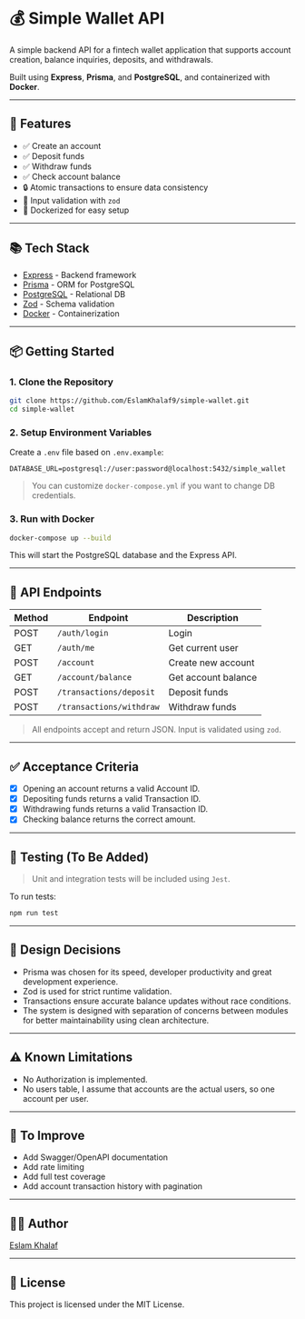 # 💰 Simple Wallet API

A simple backend API for a fintech wallet application that supports account creation, balance inquiries, deposits, and withdrawals.

Built using **Express**, **Prisma**, and **PostgreSQL**, and containerized with **Docker**.

---

## 🚀 Features

- ✅ Create an account
- ✅ Deposit funds
- ✅ Withdraw funds
- ✅ Check account balance
- 🔒 Atomic transactions to ensure data consistency
- 🧪 Input validation with `zod`
- 🐳 Dockerized for easy setup

---

## 📚 Tech Stack

- [Express](https://expressjs.com/) - Backend framework
- [Prisma](https://www.prisma.io/) - ORM for PostgreSQL
- [PostgreSQL](https://www.postgresql.org/) - Relational DB
- [Zod](https://zod.dev/) - Schema validation
- [Docker](https://www.docker.com/) - Containerization

---

## 📦 Getting Started

### 1. Clone the Repository

```bash
git clone https://github.com/EslamKhalaf9/simple-wallet.git
cd simple-wallet
```

### 2. Setup Environment Variables

Create a `.env` file based on `.env.example`:

```env
DATABASE_URL=postgresql://user:password@localhost:5432/simple_wallet
```

> You can customize `docker-compose.yml` if you want to change DB credentials.

### 3. Run with Docker

```bash
docker-compose up --build
```

This will start the PostgreSQL database and the Express API.

---

## 🧪 API Endpoints

| Method | Endpoint                 | Description         |
| ------ | ------------------------ | ------------------- |
| POST   | `/auth/login`            | Login               |
| GET    | `/auth/me`               | Get current user    |
| POST   | `/account`               | Create new account  |
| GET    | `/account/balance`       | Get account balance |
| POST   | `/transactions/deposit`  | Deposit funds       |
| POST   | `/transactions/withdraw` | Withdraw funds      |

> All endpoints accept and return JSON. Input is validated using `zod`.

---

## ✅ Acceptance Criteria

- [x] Opening an account returns a valid Account ID.
- [x] Depositing funds returns a valid Transaction ID.
- [x] Withdrawing funds returns a valid Transaction ID.
- [x] Checking balance returns the correct amount.

---

## 🧪 Testing (To Be Added)

> Unit and integration tests will be included using `Jest`.

To run tests:

```bash
npm run test
```

---

## 🧠 Design Decisions

- Prisma was chosen for its speed, developer productivity and great development experience.
- Zod is used for strict runtime validation.
- Transactions ensure accurate balance updates without race conditions.
- The system is designed with separation of concerns between modules for better maintainability using clean architecture.

---

## ⚠️ Known Limitations

- No Authorization is implemented.
- No users table, I assume that accounts are the actual users, so one account per user.

---

## 📌 To Improve

- Add Swagger/OpenAPI documentation
- Add rate limiting
- Add full test coverage
- Add account transaction history with pagination

---

## 🧑‍💻 Author

[Eslam Khalaf](https://github.com/EslamKhalaf9)

---

## 📄 License

This project is licensed under the MIT License.
